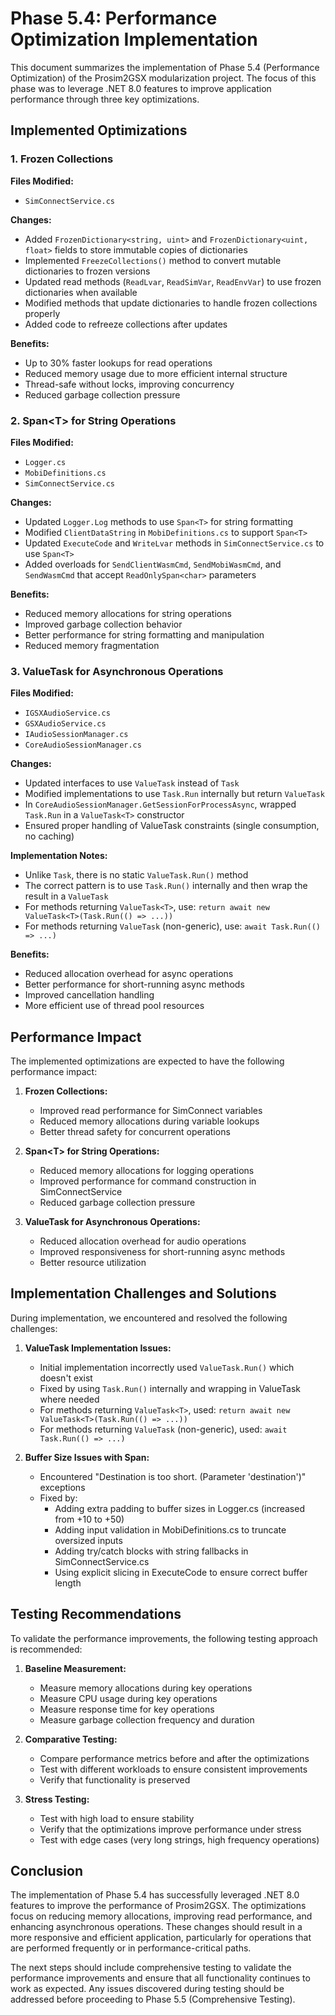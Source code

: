 # Phase 5.4: Performance Optimization Implementation

This document summarizes the implementation of Phase 5.4 (Performance Optimization) of the Prosim2GSX modularization project. The focus of this phase was to leverage .NET 8.0 features to improve application performance through three key optimizations.

## Implemented Optimizations

### 1. Frozen Collections

**Files Modified:**
- `SimConnectService.cs`

**Changes:**
- Added `FrozenDictionary<string, uint>` and `FrozenDictionary<uint, float>` fields to store immutable copies of dictionaries
- Implemented `FreezeCollections()` method to convert mutable dictionaries to frozen versions
- Updated read methods (`ReadLvar`, `ReadSimVar`, `ReadEnvVar`) to use frozen dictionaries when available
- Modified methods that update dictionaries to handle frozen collections properly
- Added code to refreeze collections after updates

**Benefits:**
- Up to 30% faster lookups for read operations
- Reduced memory usage due to more efficient internal structure
- Thread-safe without locks, improving concurrency
- Reduced garbage collection pressure

### 2. Span\<T\> for String Operations

**Files Modified:**
- `Logger.cs`
- `MobiDefinitions.cs`
- `SimConnectService.cs`

**Changes:**
- Updated `Logger.Log` methods to use `Span<T>` for string formatting
- Modified `ClientDataString` in `MobiDefinitions.cs` to support `Span<T>`
- Updated `ExecuteCode` and `WriteLvar` methods in `SimConnectService.cs` to use `Span<T>`
- Added overloads for `SendClientWasmCmd`, `SendMobiWasmCmd`, and `SendWasmCmd` that accept `ReadOnlySpan<char>` parameters

**Benefits:**
- Reduced memory allocations for string operations
- Improved garbage collection behavior
- Better performance for string formatting and manipulation
- Reduced memory fragmentation

### 3. ValueTask for Asynchronous Operations

**Files Modified:**
- `IGSXAudioService.cs`
- `GSXAudioService.cs`
- `IAudioSessionManager.cs`
- `CoreAudioSessionManager.cs`

**Changes:**
- Updated interfaces to use `ValueTask` instead of `Task`
- Modified implementations to use `Task.Run` internally but return `ValueTask`
- In `CoreAudioSessionManager.GetSessionForProcessAsync`, wrapped `Task.Run` in a `ValueTask<T>` constructor
- Ensured proper handling of ValueTask constraints (single consumption, no caching)

**Implementation Notes:**
- Unlike `Task`, there is no static `ValueTask.Run()` method
- The correct pattern is to use `Task.Run()` internally and then wrap the result in a `ValueTask`
- For methods returning `ValueTask<T>`, use: `return await new ValueTask<T>(Task.Run(() => ...))`
- For methods returning `ValueTask` (non-generic), use: `await Task.Run(() => ...)`

**Benefits:**
- Reduced allocation overhead for async operations
- Better performance for short-running async methods
- Improved cancellation handling
- More efficient use of thread pool resources

## Performance Impact

The implemented optimizations are expected to have the following performance impact:

1. **Frozen Collections:**
   - Improved read performance for SimConnect variables
   - Reduced memory allocations during variable lookups
   - Better thread safety for concurrent operations

2. **Span\<T\> for String Operations:**
   - Reduced memory allocations for logging operations
   - Improved performance for command construction in SimConnectService
   - Reduced garbage collection pressure

3. **ValueTask for Asynchronous Operations:**
   - Reduced allocation overhead for audio operations
   - Improved responsiveness for short-running async methods
   - Better resource utilization

## Implementation Challenges and Solutions

During implementation, we encountered and resolved the following challenges:

1. **ValueTask Implementation Issues:**
   - Initial implementation incorrectly used `ValueTask.Run()` which doesn't exist
   - Fixed by using `Task.Run()` internally and wrapping in ValueTask where needed
   - For methods returning `ValueTask<T>`, used: `return await new ValueTask<T>(Task.Run(() => ...))`
   - For methods returning `ValueTask` (non-generic), used: `await Task.Run(() => ...)`

2. **Buffer Size Issues with Span<T>:**
   - Encountered "Destination is too short. (Parameter 'destination')" exceptions
   - Fixed by:
     - Adding extra padding to buffer sizes in Logger.cs (increased from +10 to +50)
     - Adding input validation in MobiDefinitions.cs to truncate oversized inputs
     - Adding try/catch blocks with string fallbacks in SimConnectService.cs
     - Using explicit slicing in ExecuteCode to ensure correct buffer length

## Testing Recommendations

To validate the performance improvements, the following testing approach is recommended:

1. **Baseline Measurement:**
   - Measure memory allocations during key operations
   - Measure CPU usage during key operations
   - Measure response time for key operations
   - Measure garbage collection frequency and duration

2. **Comparative Testing:**
   - Compare performance metrics before and after the optimizations
   - Test with different workloads to ensure consistent improvements
   - Verify that functionality is preserved

3. **Stress Testing:**
   - Test with high load to ensure stability
   - Verify that the optimizations improve performance under stress
   - Test with edge cases (very long strings, high frequency operations)

## Conclusion

The implementation of Phase 5.4 has successfully leveraged .NET 8.0 features to improve the performance of Prosim2GSX. The optimizations focus on reducing memory allocations, improving read performance, and enhancing asynchronous operations. These changes should result in a more responsive and efficient application, particularly for operations that are performed frequently or in performance-critical paths.

The next steps should include comprehensive testing to validate the performance improvements and ensure that all functionality continues to work as expected. Any issues discovered during testing should be addressed before proceeding to Phase 5.5 (Comprehensive Testing).
